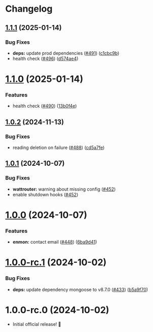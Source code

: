 # Changelog

## [1.1.1](https://github.com/hekystyle/enmon-adapter/compare/v1.1.0...v1.1.1) (2025-01-14)


### Bug Fixes

* **deps:** update prod dependencies ([#491](https://github.com/hekystyle/enmon-adapter/issues/491)) ([c1cbc9b](https://github.com/hekystyle/enmon-adapter/commit/c1cbc9be1f1f1e14c36409f4222bd71bf5775c78))
* health check ([#496](https://github.com/hekystyle/enmon-adapter/issues/496)) ([d574ae4](https://github.com/hekystyle/enmon-adapter/commit/d574ae4aa08c4348b9d552706c8ed500e1a832e4))

# [1.1.0](https://github.com/hekystyle/enmon-adapter/compare/v1.0.2...v1.1.0) (2025-01-14)


### Features

* health check ([#490](https://github.com/hekystyle/enmon-adapter/issues/490)) ([13b0f4e](https://github.com/hekystyle/enmon-adapter/commit/13b0f4e85b78bbd3b92c0240be38b9694c88dfd8))

## [1.0.2](https://github.com/hekystyle/enmon-adapter/compare/v1.0.1...v1.0.2) (2024-11-13)


### Bug Fixes

* reading deletion on failure ([#488](https://github.com/hekystyle/enmon-adapter/issues/488)) ([cd5a7fe](https://github.com/hekystyle/enmon-adapter/commit/cd5a7fec395834fbea7afa574ca303fe37f8465c))

## [1.0.1](https://github.com/hekystyle/enmon-adapter/compare/v1.0.0...v1.0.1) (2024-10-07)


### Bug Fixes

* **wattrouter:** warning about missing config ([#452](https://github.com/hekystyle/enmon-adapter/issues/452))
* enable shutdown hooks ([#452](https://github.com/hekystyle/enmon-adapter/issues/452))

# [1.0.0](https://github.com/hekystyle/enmon-adapter/compare/v1.0.0-rc.1...v1.0.0) (2024-10-07)


### Features

* **enmon:** contact email ([#448](https://github.com/hekystyle/enmon-adapter/issues/448)) ([6ba9d41](https://github.com/hekystyle/enmon-adapter/commit/6ba9d41f9209c38eae52305259485f6220ee0c18))

# [1.0.0-rc.1](https://github.com/hekystyle/enmon-adapter/compare/v1.0.0-rc.0...v1.0.0-rc.1) (2024-10-02)


### Bug Fixes

* **deps:** update dependency mongoose to v8.7.0 ([#433](https://github.com/hekystyle/enmon-adapter/issues/433)) ([b5a9f70](https://github.com/hekystyle/enmon-adapter/commit/b5a9f707e1bb415f9353cb0025e099ea38de1de2))

# 1.0.0-rc.0 (2024-10-02)

* Initial official release! 🎉
